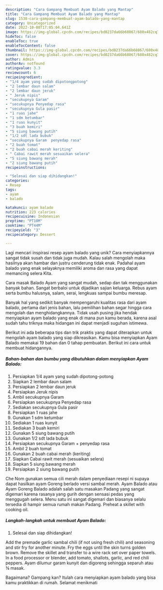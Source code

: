 ```yaml
---
description: "Cara Gampang Membuat Ayam Balado yang Mantap"
title: "Cara Gampang Membuat Ayam Balado yang Mantap"
slug: 1538-cara-gampang-membuat-ayam-balado-yang-mantap
category: Uncategorized
date: 2022-10-08T17:05:04.641Z
image: https://img-global.cpcdn.com/recipes/bd0237da66b68867/680x482cq70/ayam-balado-foto-resep-utama.jpg
hideToc: false
enableToc: true
enableTocContent: false
thumbnail: https://img-global.cpcdn.com/recipes/bd0237da66b68867/680x482cq70/ayam-balado-foto-resep-utama.jpg
cover: https://img-global.cpcdn.com/recipes/bd0237da66b68867/680x482cq70/ayam-balado-foto-resep-utama.jpg
author: Admin
authorAv: notfound
ratingvalue: 3.3
reviewcount: 6
recipeingredient:
- "1/4 ayam yang sudah dipotongpotong"
- "2 lembar daun salam"
- "2 lembar daun jeruk"
- " Jeruk nipis"
- "secukupnya Garam"
- "secukupnya Penyedap rasa"
- "secukupnya Gula pasir"
- "1 ruas jahe"
- "1 sdm ketumbar"
- "1 ruas kunyit"
- "3 buah kemiri"
- "5 siung bawang putih"
- "1/2 sdt lada bubuk"
- "secukupnya Garam  penyedap rasa"
- "2 buah tomat"
- "2 buah cabai merah keriting"
- " Cabai rawit merah sesuaikan selera"
- "5 siung bawang merah"
- "2 siung bawang putih"
recipeinstructions:

- "Selesai dan siap dihidangkan!"
categories:
- Resep
tags:
- ayam
- balado

katakunci: ayam balado 
nutrition: 223 calories
recipecuisine: Indonesian
preptime: "PT10M"
cooktime: "PT44M"
recipeyield: "3"
recipecategory: Dessert

---
```





Lagi mencari inspirasi resep ayam balado yang unik? Cara menyiapkannya sangat tidak susah dan tidak juga mudah. Kalau salah mengolah maka hasilnya akan hambar dan justru cenderung tidak enak. Padahal ayam balado yang enak selayaknya memiliki aroma dan rasa yang dapat memancing selera Kita.





Cara masak Balado Ayam yang sangat mudah, sedap dan tak menggunakan banyak bahan. Sangat berbaloi untuk dijadikan sajian keluarga. Rebus ayam serta bumbu halusnya, salam, serai, lengkuas sampai bumbu meresap.

Banyak hal yang sedikit banyak mempengaruhi kualitas rasa dari ayam balado, pertama dari jenis bahan, lalu pemilihan bahan segar hingga cara mengolah dan menghidangkannya. Tidak usah pusing jika hendak menyiapkan ayam balado yang enak di mana pun kamu berada, karena asal sudah tahu triknya maka hidangan ini dapat menjadi suguhan istimewa.






Berikut ini ada beberapa tips dan trik praktis yang dapat diterapkan untuk mengolah ayam balado yang siap dikreasikan. Kamu bisa menyiapkan Ayam Balado memakai 19 bahan dan 0 tahap pembuatan. Berikut ini cara untuk membuat hidangannya.

<!--inarticleads1-->

##### Bahan-bahan dan bumbu yang dibutuhkan dalam menyiapkan Ayam Balado:

1. Persiapkan 1/4 ayam yang sudah dipotong-potong
1. Siapkan 2 lembar daun salam
1. Persiapkan 2 lembar daun jeruk
1. Persiapkan  Jeruk nipis
1. Ambil secukupnya Garam
1. Persiapkan secukupnya Penyedap rasa
1. Sediakan secukupnya Gula pasir
1. Persiapkan 1 ruas jahe
1. Gunakan 1 sdm ketumbar
1. Sediakan 1 ruas kunyit
1. Sediakan 3 buah kemiri
1. Gunakan 5 siung bawang putih
1. Gunakan 1/2 sdt lada bubuk
1. Persiapkan secukupnya Garam + penyedap rasa
1. Ambil 2 buah tomat
1. Gunakan 2 buah cabai merah (keriting)
1. Siapkan  Cabai rawit merah (sesuaikan selera)
1. Siapkan 5 siung bawang merah
1. Persiapkan 2 siung bawang putih


Che Nom gunakan semua cili merah dalam penyediaan resepi ni supaya dapat hasilkan ayam Goreng berlado versi sambal merah. Ayam Balado atau Ayam Goreng Balado adalah salah satu masakan Padang yang sangat digemari karena rasanya yang gurih dengan sensasi pedas yang menggugah selera. Menu satu ini sangat digemari dan biasanya selalu tersedia di hampir semua rumah makan Padang. Preheat a skillet with cooking oil. 

<!--inarticleads2-->

##### Langkah-langkah untuk membuat Ayam Balado:


1. Selesai dan siap dihidangkan!

Add the premade garlic sambal chili (if not using fresh chili) and seasoning and stir fry for another minute. Fry the eggs until the skin turns golden brown. Remove the skillet and transfer to a wire rack set over paper towels. In a food processor or blender, add tomato, shallots, garlic, and red chili peppers. Ayam dilumur garam kunyit dan digoreng sehingga separuh atau ¾ masak. 

Bagaimana? Gampang kan? Itulah cara menyiapkan ayam balado yang bisa kamu praktikkan di rumah. Selamat menikmati
